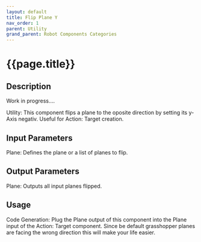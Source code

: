 ```yaml
---
layout: default
title: Flip Plane Y
nav_order: 1
parent: Utility
grand_parent: Robot Components Categories
---
```


# **{{page.title}}**

## **Description**

Work in progress....

Utility: This component flips a plane to the oposite direction by setting its y-Axis negativ. Useful for Action: Target creation.

## **Input Parameters**

Plane: Defines the plane or a list of planes to flip.

## **Output Parameters**

Plane: Outputs all input planes flipped.

## **Usage**

Code Generation: Plug the Plane output of this component into the Plane input of the Action: Target component. Since be default grasshopper planes are facing the wrong direction this will make your life easier.
